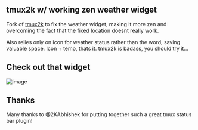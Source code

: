 ## tmux2k w/ working zen weather widget
<p>Fork of <a href="https://2kabhishek.github.io/tmux2k">tmux2k</a> to fix the weather widget, making it more zen and overcoming the fact that the fixed location doesnt really work.</p>
<p>Also relies only on icon for weather status rather than the word, saving valuable space.   Icon + temp, thats it.  tmux2k is badass, you should try it...</p>

## Check out that widget
![image](https://github.com/samjcombs/tmux2k/assets/104232548/c2bdd0cb-59d4-4548-aecd-abd58299b849)

## Thanks
Many thanks to @2KAbhishek for putting together such a great tmux status bar plugin!

